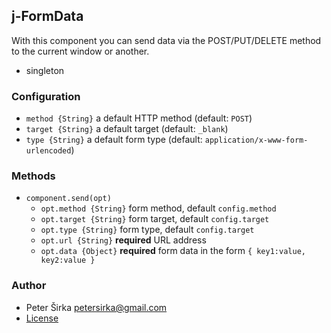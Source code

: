 ## j-FormData

With this component you can send data via the POST/PUT/DELETE method to the current window or another.

- singleton

### Configuration

- `method {String}` a default HTTP method (default: `POST`)
- `target {String}` a default target (default: `_blank`)
- `type {String}` a default form type (default: `application/x-www-form-urlencoded`)

### Methods

- `component.send(opt)`
	- `opt.method {String}` form method, default `config.method`
	- `opt.target {String}` form target, default `config.target`
	- `opt.type {String}` form type, default `config.target`
	- `opt.url {String}` __required__ URL address
	- `opt.data {Object}` __required__ form data in the form `{ key1:value, key2:value }`

### Author

- Peter Širka <petersirka@gmail.com>
- [License](https://www.totaljs.com/license/)